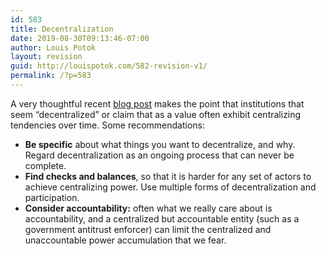 ```yaml
---
id: 583
title: Decentralization
date: 2019-08-30T09:13:46-07:00
author: Louis Potok
layout: revision
guid: http://louispotok.com/582-revision-v1/
permalink: /?p=583
---
```

A very thoughtful recent [blog post](https://hackernoon.com/decentralizing-everything-never-seems-to-work-2bb0461bd168) makes the point that institutions that seem &#8220;decentralized&#8221; or claim that as a value often exhibit centralizing tendencies over time. Some recommendations:

  * **Be specific** about what things you want to decentralize, and why. Regard decentralization as an ongoing process that can never be complete.
  * **Find checks and balances**, so that it is harder for any set of actors to achieve centralizing power. Use multiple forms of decentralization and participation.
  * **Consider accountability:** often what we really care about is accountability, and a centralized but accountable entity (such as a government antitrust enforcer) can limit the centralized and unaccountable power accumulation that we fear.